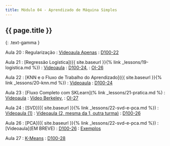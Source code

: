 ```yaml
---
title: Módulo 04 - Aprendizado de Máquina Simples
---
```


## {{ page.title }}
{: .text-gamma }

Aula 20
: Regularização
: [Videoaula Apenas](https://www.youtube.com/playlist?list=PL4B0y0yqpKCIZMSeRFpXKohgQDEglZ3nU)
  : [D100-22](https://www.textbook.ds100.org/ch/22/reg_intro.html)

Aula 21
: [Regressão Logística]({{ site.baseurl }}{% link _lessons/19-logistica.md %})
: [Videoaula](https://www.youtube.com/watch?v=cFFpJ5scAhI&list=PL4B0y0yqpKCK9Fnt9M89uVmhHVqvOmN83)
  : [D100-24](https://www.textbook.ds100.org/ch/24/classification_intro.html),
  : [OI-26](https://openintro-ims.netlify.app/inf-model-logistic.html)

Aula 22
: [KNN e o Fluxo de Trabalho do Aprendizado]({{ site.baseurl }}{% link _lessons/20-knn.md %})
: [Videoaula](https://www.youtube.com/watch?v=T1_OfmiD3I8&list=PL4B0y0yqpKCLCHYrDvTwG9wC-fqWRCIoG)
  : [D100-24](https://www.textbook.ds100.org/ch/24/classification_intro.html)

Aula 23
: [Fluxo Completo com SKLearn](% link _lessons/21-pratica.md %)
: [Videoaula]( https://www.youtube.com/playlist?list=PL4B0y0yqpKCLBgpTM9w8WeYk3VzvCS88g)
  : [Vídeo Berkeley](https://www.youtube.com/watch?v=lFzRiinHSzU&t=923s),
  : [OI-27](https://openintro-ims.netlify.app/inf-model-applications.html)

Aula 24
: [SVD]({{ site.baseurl }}{% link _lessons/22-svd-e-pca.md %})
: [Videoaula (1)](https://drive.google.com/file/d/1WPEiiDaff84TOOq7fMxIpTnnEJECtM9g/view?usp=sharing)
: [Videoaula (2, mesma da 1, outra turma)](https://drive.google.com/file/d/14AiVxb1qITCFp_sYX4omf_q_qzPXCs0X/view?usp=sharing)
  : [D100-26](https://www.textbook.ds100.org/ch/26/pca_intro.html)
  
Aula 26
: [PCA]({{ site.baseurl }}{% link _lessons/22-svd-e-pca.md %})
: [Videoaula](EM BREVE)
  : [D100-26](https://www.textbook.ds100.org/ch/26/pca_intro.html)
  : [Exemplos](https://github.com/jakevdp/PythonDataScienceHandbook/blob/master/notebooks/05.09-Principal-Component-Analysis.ipynb)
  
Aula 27
: [K-Means](https://www.youtube.com/watch?v=WqMnQuC19Rg)
  : [D100-28](https://www.textbook.ds100.org/ch/28/clustering_intro.html)
